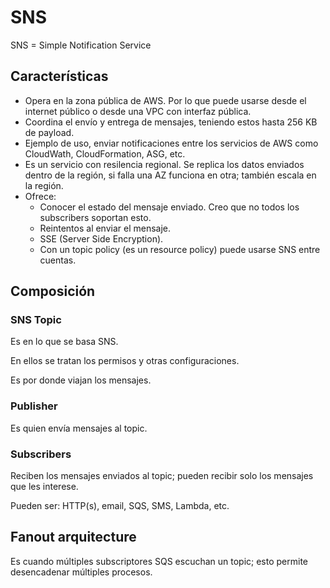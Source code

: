 # SNS

SNS = Simple Notification Service

## Características

- Opera en la zona pública de AWS. Por lo que puede usarse desde el internet público o desde una VPC con interfaz pública.
- Coordina el envío y entrega de mensajes, teniendo estos hasta 256 KB de payload.
- Ejemplo de uso, enviar notificaciones entre los servicios de AWS como CloudWath, CloudFormation, ASG, etc.
- Es un servicio con resilencia regional. Se replica los datos enviados dentro de la región, si falla una AZ funciona en otra; también escala en la región.
- Ofrece:
  - Conocer el estado del mensaje enviado. Creo que no todos los subscribers soportan esto.
  - Reintentos al enviar el mensaje.
  - SSE (Server Side Encryption).
  - Con un topic policy (es un resource policy) puede usarse SNS entre cuentas.

## Composición

### SNS Topic

Es en lo que se basa SNS.

En ellos se tratan los permisos y otras configuraciones.

Es por donde viajan los mensajes.

### Publisher

Es quien envía mensajes al topic.

### Subscribers

Reciben los mensajes enviados al topic; pueden recibir solo los mensajes que les interese.

Pueden ser: HTTP(s), email, SQS, SMS, Lambda, etc.

## Fanout arquitecture

Es cuando múltiples subscriptores SQS escuchan un topic; esto permite desencadenar múltiples procesos.
